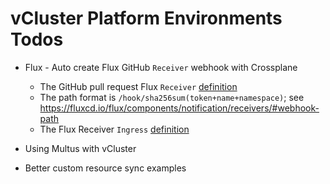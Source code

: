 # vCluster Platform Environments Todos

- Flux - Auto create Flux GitHub `Receiver` webhook with Crossplane
  - The GitHub pull request Flux `Receiver` [definition](vcluster-gitops/argocd/flux/pull-request-environments/pr-github-receiver.yaml)
  - The path format is `/hook/sha256sum(token+name+namespace)`; see https://fluxcd.io/flux/components/notification/receivers/#webhook-path
  - The Flux Receiver `Ingress` [definition](vcluster-gitops/argocd/flux/manifests/flux-notification-ingress.yaml)

- Using Multus with vCluster

- Better custom resource sync examples
